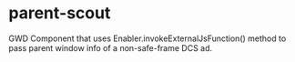 # parent-scout
GWD Component that uses Enabler.invokeExternalJsFunction() method to pass parent window info of a non-safe-frame DCS ad.
